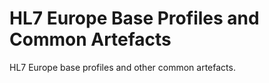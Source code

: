 # HL7 Europe Base Profiles and Common Artefacts
HL7 Europe base profiles and other common artefacts.
